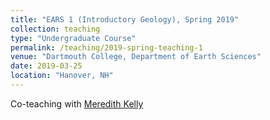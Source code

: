 ```yaml
---
title: "EARS 1 (Introductory Geology), Spring 2019"
collection: teaching
type: "Undergraduate Course"
permalink: /teaching/2019-spring-teaching-1
venue: "Dartmouth College, Department of Earth Sciences"
date: 2019-03-25
location: "Hanover, NH"
---
```


Co-teaching with [Meredith Kelly](https://home.dartmouth.edu/faculty-directory/meredith-kelly)

